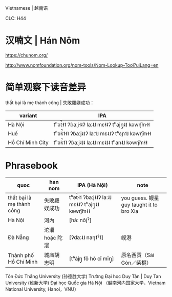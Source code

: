 Vietnamese | 越南语

CLC: H44

# 汉喃文 | Hán Nôm

https://chunom.org/

http://www.nomfoundation.org/nom-tools/Nom-Lookup-Tool?uiLang=en

# 简单观察下读音差异

thất bại là mẹ thành công | 失敗羅媄成功：

variant|IPA
-|-
Hà Nội | tʰət̚˧˦ ʔɓaːj˧˨ʔ laː˨˩ mɛ˧˨ʔ tʰajŋ̟˨˩ kəwŋ͡m˧˧
Huế | tʰək̚˦˧˥ ʔɓaːj˨˩ʔ laː˦˩ mɛ˨˩ʔ tʰɛɲ˦˩ kəwŋ͡m˧˧
Hồ Chí Minh City | tʰək̚˦˥ ʔɓaːj˨˩˨ laː˨˩ mɛ˨˩˨ tʰan˨˩ kəwŋ͡m˧˧

# Phrasebook

quoc | han nom | IPA (Hà Nội) | note
-|-|-|-
thất bại là mẹ thành công | 失敗羅媄成功 | tʰət̚˧˦ ʔɓaːj˧˨ʔ laː˨˩ mɛ˧˨ʔ tʰajŋ̟˨˩ kəwŋ͡m˧˧ | you guess. 鳗星 guy taught it to bro Xia
Hà Nội | 河內 | [hàː nôjˀ] |
Đà Nẵng | 沱㶞 hoặc 陀㶞 | [ʔɗaː˨˩ naŋ˦ˀ˥] | 岘港
Thành phố Hồ Chí Minh | 城庯胡志明 | [tʰàjŋ̟ fǒ hò cǐ mīŋ̟] | 原名西贡（Sài Gòn／柴棍）

Tôn Đức Thắng University (孙德胜大学)
Trường Đại học Duy Tân | Duy Tan University (维新大学)
Đại học Quốc gia Hà Nội （越南河内国家大学，Vietnam National University, Hanoi，VNU）

